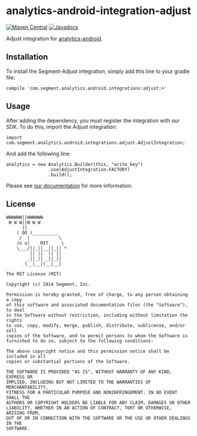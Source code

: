 analytics-android-integration-adjust
======================================

[![Maven Central](https://maven-badges.herokuapp.com/maven-central/com.segment.analytics.android.integrations/adjust/badge.svg)](https://maven-badges.herokuapp.com/maven-central/com.segment.analytics.android.integrations/adjust)
[![Javadocs](http://javadoc-badge.appspot.com/com.segment.analytics.android.integrations/adjust.svg?label=javadoc)](http://javadoc-badge.appspot.com/com.segment.analytics.android.integrations/adjust)

Adjust integration for [analytics-android](https://github.com/segmentio/analytics-android).

## Installation

To install the Segment-Adjust integration, simply add this line to your gradle file:

```
compile 'com.segment.analytics.android.integrations:adjust:+'

```

## Usage

After adding the dependency, you must register the integration with our SDK.  To do this, import the Adjust integration:


```
import com.segment.analytics.android.integrations.adjust.AdjustIntegration;

```

And add the following line:

```
analytics = new Analytics.Builder(this, "write_key")
                .use(AdjustIntegration.FACTORY)
                .build();
```

Please see [our documentation](https://segment.com/docs/integrations/adjust/) for more information.

## License

```
WWWWWW||WWWWWW
 W W W||W W W
      ||
    ( OO )__________
     /  |           \
    /o o|    MIT     \
    \___/||_||__||_|| *
         || ||  || ||
        _||_|| _||_||
       (__|__|(__|__|

The MIT License (MIT)

Copyright (c) 2014 Segment, Inc.

Permission is hereby granted, free of charge, to any person obtaining a copy
of this software and associated documentation files (the "Software"), to deal
in the Software without restriction, including without limitation the rights
to use, copy, modify, merge, publish, distribute, sublicense, and/or sell
copies of the Software, and to permit persons to whom the Software is
furnished to do so, subject to the following conditions:

The above copyright notice and this permission notice shall be included in all
copies or substantial portions of the Software.

THE SOFTWARE IS PROVIDED "AS IS", WITHOUT WARRANTY OF ANY KIND, EXPRESS OR
IMPLIED, INCLUDING BUT NOT LIMITED TO THE WARRANTIES OF MERCHANTABILITY,
FITNESS FOR A PARTICULAR PURPOSE AND NONINFRINGEMENT. IN NO EVENT SHALL THE
AUTHORS OR COPYRIGHT HOLDERS BE LIABLE FOR ANY CLAIM, DAMAGES OR OTHER
LIABILITY, WHETHER IN AN ACTION OF CONTRACT, TORT OR OTHERWISE, ARISING FROM,
OUT OF OR IN CONNECTION WITH THE SOFTWARE OR THE USE OR OTHER DEALINGS IN THE
SOFTWARE.
```
